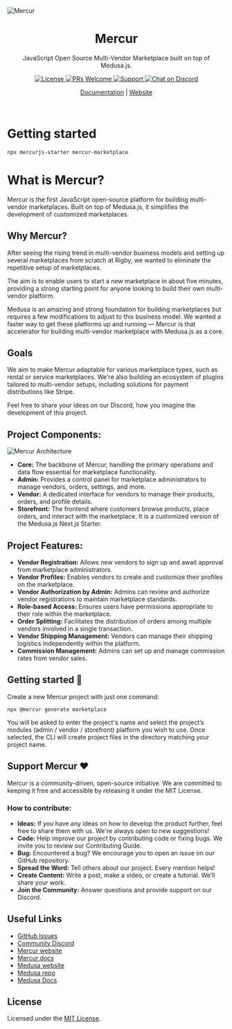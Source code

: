 ![Mercur](https://rigby-web.fra1.digitaloceanspaces.com/mercur-readme.png)

<div align="center">
  <h1>Mercur</h1>
  <p>JavaScript Open Source Multi-Vendor Marketplace built on top of Medusa.js.</p>
  
  <!-- Shields.io Badges -->
  <a href="https://your-link-to-license">
    <img alt="License" src="https://img.shields.io/badge/license-MIT-blue.svg" />
  </a>
  <a href="https://your-link-to-pull-requests">
    <img alt="PRs Welcome" src="https://img.shields.io/badge/PRs-welcome-brightgreen.svg" />
  </a>
  <a href="https://your-link-to-support">
    <img alt="Support" src="https://img.shields.io/badge/support-contact%20author-blueviolet.svg" />
  </a>
  <a href="https://your-link-to-discord">
    <img alt="Chat on Discord" src="https://img.shields.io/discord/your-discord-server-id.svg?label=chat&logo=discord&color=7289da" />
  </a>

  <!-- Documentation and Website Links -->
  <p>
    <a href="https://link-to-your-documentation">Documentation</a> |
    <a href="https://link-to-your-website">Website</a>
  </p>
</div>
<br>

# Getting started

```bash
npx mercurjs-starter mercur-marketplace
```

# What is Mercur?

Mercur is the first JavaScript open-source platform for building multi-vendor marketplaces. Built on top of Medusa.js, it simplifies the development of customized marketplaces.

## Why Mercur?

After seeing the rising trend in multi-vendor business models and setting up several marketplaces from scratch at Rigby, we wanted to eliminate the repetitive setup of marketplaces.

The aim is to enable users to start a new marketplace in about five minutes, providing a strong starting point for anyone looking to build their own multi-vendor platform.

Medusa is an amazing and strong foundation for building marketplaces but requires a few modifications to adjust to this business model. We wanted a faster way to get these platforms up and running — Mercur is that accelerator for building multi-vendor marketplace with Medusa.js as a core.

## Goals

We aim to make Mercur adaptable for various marketplace types, such as rental or service marketplaces. We're also building an ecosystem of plugins tailored to multi-vendor setups, including solutions for payment distributions like Stripe.

Feel free to share your ideas on our Discord, how you imagine the development of this project.

## Project Components:

![Mercur Architecture](https://rigby-web.fra1.digitaloceanspaces.com/mercur-mvm-arch.png)

- **Core:** The backbone of Mercur, handling the primary operations and data flow essential for marketplace functionality.
- **Admin:** Provides a control panel for marketplace administrators to manage vendors, orders, settings, and more.
- **Vendor:** A dedicated interface for vendors to manage their products, orders, and profile details.
- **Storefront:** The frontend where customers browse products, place orders, and interact with the marketplace. It is a customized version of the Medusa.js Next.js Starter.

## Project Features:

- **Vendor Registration:** Allows new vendors to sign up and await approval from marketplace administrators.
- **Vendor Profiles:** Enables vendors to create and customize their profiles on the marketplace.
- **Vendor Authorization by Admin:** Admins can review and authorize vendor registrations to maintain marketplace standards.
- **Role-based Access:** Ensures users have permissions appropriate to their role within the marketplace.
- **Order Splitting:** Facilitates the distribution of orders among multiple vendors involved in a single transaction.
- **Vendor Shipping Management:** Vendors can manage their shipping logistics independently within the platform.
- **Commission Management:** Admins can set up and manage commission rates from vendor sales.

## Getting started 🚀

Create a new Mercur project with just one command:

`npx @mercur generate marketplace`

You will be asked to enter the project's name and select the project’s modules (admin / vendor / storefront) platform you wish to use. Once selected, the CLI will create project files in the directory matching your project name.

## Support Mercur ❤️

Mercur is a community-driven, open-source initiative. We are committed to keeping it free and accessible by releasing it under the MIT License.

### How to contribute:

- **Ideas:** If you have any ideas on how to develop the product further, feel free to share them with us. We're always open to new suggestions!
- **Code:** Help improve our project by contributing code or fixing bugs. We invite you to review our Contributing Guide.
- **Bug:** Encountered a bug? We encourage you to open an issue on our GitHub repository.
- **Spread the Word:** Tell others about our project. Every mention helps!
- **Create Content:** Write a post, make a video, or create a tutorial. We’ll share your work.
- **Join the Community:** Answer questions and provide support on our Discord.

## Useful Links

- [GitHub Issues](https://github.com/medusajs/medusa/issues)
- [Community Discord](https://discord.gg/medusajs)
- [Mercur website](https://medusajs.com/blog/)
- [Mercur docs](https://github.com/medusajs/medusa)
- [Medusa website](https://medusajs.com)
- [Medusa repo](https://github.com/medusajs/medusa/blob/develop/LICENSE)
- [Medusa Docs](https://github.com/medusajs/medusa)

## License

Licensed under the [MIT License](https://github.com/medusajs/medusa/blob/develop/LICENSE).
